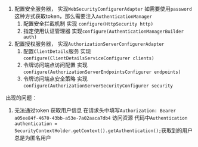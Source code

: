 

1. 配置安全服务器， 实现`WebSecurityConfigurerAdapter`
    如需要使用`password`这种方式获取token，那么需要注入`AuthenticationManager`
    1. 配置安全拦截机制 实现 `configure(HttpSecurity http)`
    2. 指定使用认证管理器 实现`configure(AuthenticationManagerBuilder auth)`
2. 配置授权服务器， 实现`AuthorizationServerConfigurerAdapter` 
    1. 配置`ClientDetails`服务  实现 `configure(ClientDetailsServiceConfigurer clients)`
    2. 令牌访问端点访问配置 实现 `configure(AuthorizationServerEndpointsConfigurer endpoints)`
    3. 令牌访问端点安全策略 实现 `configure(AuthorizationServerSecurityConfigurer security`
    
    
    
    
    
出现的问题：
1. 无法通过token 获取用户信息
    在请求头中填写`Authorization: Bearer a05ee84f-4670-43bb-a53e-7a02aaca7db4` 访问资源
    代码中`Authentication authentication = SecurityContextHolder.getContext().getAuthentication();`获取到的用户总是为匿名用户   